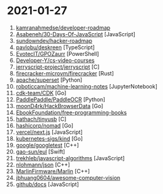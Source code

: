 # 2021-01-27

1. [kamranahmedse/developer-roadmap](https://github.com/kamranahmedse/developer-roadmap "Roadmap to becoming a web developer in 2021") 
2. [Asabeneh/30-Days-Of-JavaScript](https://github.com/Asabeneh/30-Days-Of-JavaScript "30 days of JavaScript programming challenge is a step by step guide to learn JavaScript programming language in 30 days. This challenge may take up to 100 days, please just follow your own pace.") [JavaScript]
3. [sundowndev/hacker-roadmap](https://github.com/sundowndev/hacker-roadmap "📌 Your beginner pen-testing start guide. A guide for amateur pen testers and a collection of hacking tools, resources and references to practice ethical hacking and web security.") 
4. [pavlobu/deskreen](https://github.com/pavlobu/deskreen "Deskreen turns any device with a web browser to a second screen for your computer") [TypeScript]
5. [EvotecIT/GPOZaurr](https://github.com/EvotecIT/GPOZaurr "Group Policy Eater is a PowerShell module that aims to gather information about Group Policies but also allows fixing issues that you may find in them.") [PowerShell]
6. [Developer-Y/cs-video-courses](https://github.com/Developer-Y/cs-video-courses "List of Computer Science courses with video lectures.") 
7. [jerryscript-project/jerryscript](https://github.com/jerryscript-project/jerryscript "Ultra-lightweight JavaScript engine for the Internet of Things.") [C]
8. [firecracker-microvm/firecracker](https://github.com/firecracker-microvm/firecracker "Secure and fast microVMs for serverless computing.") [Rust]
9. [apache/superset](https://github.com/apache/superset "Apache Superset is a Data Visualization and Data Exploration Platform") [Python]
10. [roboticcam/machine-learning-notes](https://github.com/roboticcam/machine-learning-notes "My continuously updated Machine Learning, Probabilistic Models and Deep Learning notes and demos (2000+ slides) 我不间断更新的机器学习，概率模型和深度学习的讲义(2000+页)和视频链接") [JupyterNotebook]
11. [cdk-team/CDK](https://github.com/cdk-team/CDK "CDK is an open-sourced container penetration toolkit, offering stable exploitation in different slimmed containers without any OS dependency. It comes with penetration tools and many powerful PoCs/EXPs helps you to escape container and takeover K8s cluster easily.") [Go]
12. [PaddlePaddle/PaddleOCR](https://github.com/PaddlePaddle/PaddleOCR "Awesome multilingual OCR toolkits based on PaddlePaddle （practical ultra lightweight OCR system, provide data annotation and synthesis tools, support training and deployment among server, mobile, embedded and IoT devices）") [Python]
13. [moonD4rk/HackBrowserData](https://github.com/moonD4rk/HackBrowserData "Decrypt passwords/cookies/history/bookmarks from the browser. 一款可全平台运行的浏览器数据导出解密工具。") [Go]
14. [EbookFoundation/free-programming-books](https://github.com/EbookFoundation/free-programming-books "📚 Freely available programming books") 
15. [hathach/tinyusb](https://github.com/hathach/tinyusb "An open source cross-platform USB stack for embedded system") [C]
16. [hashicorp/nomad](https://github.com/hashicorp/nomad "Nomad is an easy-to-use, flexible, and performant workload orchestrator that can deploy a mix of microservice, batch, containerized, and non-containerized applications. Nomad is easy to operate and scale and has native Consul and Vault integrations.") [Go]
17. [vercel/next.js](https://github.com/vercel/next.js "The React Framework") [JavaScript]
18. [kubernetes-sigs/kind](https://github.com/kubernetes-sigs/kind "Kubernetes IN Docker - local clusters for testing Kubernetes") [Go]
19. [google/googletest](https://github.com/google/googletest "Googletest - Google Testing and Mocking Framework") [C++]
20. [gao-sun/eul](https://github.com/gao-sun/eul "🖥️ macOS status monitoring app written in SwiftUI.") [Swift]
21. [trekhleb/javascript-algorithms](https://github.com/trekhleb/javascript-algorithms "📝 Algorithms and data structures implemented in JavaScript with explanations and links to further readings") [JavaScript]
22. [nlohmann/json](https://github.com/nlohmann/json "JSON for Modern C++") [C++]
23. [MarlinFirmware/Marlin](https://github.com/MarlinFirmware/Marlin "Marlin is an optimized firmware for RepRap 3D printers based on the Arduino platform. | Many commercial 3D printers come with Marlin installed. Check with your vendor if you need source code for your specific machine.") [C++]
24. [jbhuang0604/awesome-computer-vision](https://github.com/jbhuang0604/awesome-computer-vision "A curated list of awesome computer vision resources") 
25. [github/docs](https://github.com/github/docs "The open-source repo for docs.github.com") [JavaScript]
